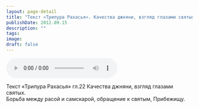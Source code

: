 ```yaml
---
layout: page-detail
title: "Текст «Трипура Рахасья». Качества джняни, взгляд глазами святых"
publishDate: 2012.09.15
description: ""
tags:
image:
draft: false
---
```


<audio title="2012.09.15 - Текст «Трипура Рахасья». Качества джняни, взгляд глазами святых.mp3" src="https://filer-api.advayta.org/v1.0/public/files/74921" controls=""></audio>

 Текст «Трипура Рахасья» гл.22 Качества джняни, взгляд глазами святых.   
Борьба между расой и самскарой, обращение к святым, Прибежищу.  

  
